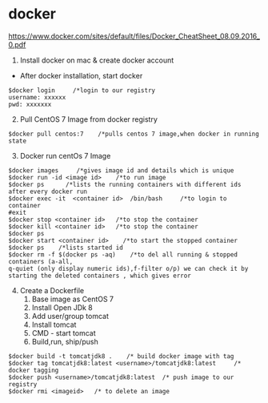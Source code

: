 #  docker
https://www.docker.com/sites/default/files/Docker_CheatSheet_08.09.2016_0.pdf
1. Install docker on mac & create docker account
- After docker installation, start docker
```ssh
$docker login     /*login to our registry
username: xxxxxx
pwd: xxxxxxx
```
2. Pull  CentOS 7 Image from docker registry
```ssh
$docker pull centos:7    /*pulls centos 7 image,when docker in running state
```
3. Docker run centOs 7 Image
```ssh
$docker images     /*gives image id and details which is unique
$docker run -id <image id>    /*to run image
$docker ps      /*lists the running containers with different ids after every docker run
$docker exec -it  <container id>  /bin/bash     /*to login to container
#exit     
$docker stop <container id>   /*to stop the container
$docker kill <container id>   /*to stop the container
$docker ps     
$docker start <container id>    /*to start the stopped container
$docker ps    /*lists started id
$docker rm -f $(docker ps -aq)    /*to del all running & stopped containers (a-all,
q-quiet (only display numeric ids),f-filter o/p) we can check it by starting the deleted containers , which gives error
```
4. Create a Dockerfile
    1. Base image as CentOS 7  
    2. Install Open JDk 8
    3. Add user/group  tomcat     
    4. Install tomcat
    5. CMD - start tomcat
    6. Build,run, ship/push
```ssh
$docker build -t tomcatjdk8 .    /* build docker image with tag
$docker tag tomcatjdk8:latest <username>/tomcatjdk8:latest     /* docker tagging
$docker push <username>/tomcatjdk8:latest  /* push image to our registry
$docker rmi <imageid>   /* to delete an image
```
